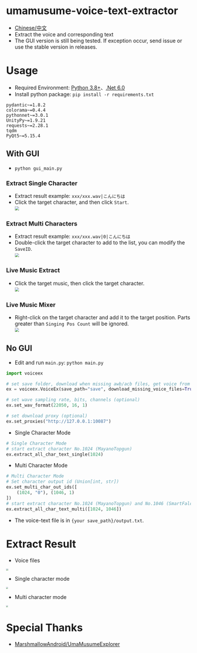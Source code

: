 # umamusume-voice-text-extractor

- [Chinese/中文](README-ZH.md)
- Extract the voice and corresponding text
- The GUI version is still being tested. If exception occur, send issue or use the stable version in releases.



# Usage

- Required Environment: [Python 3.8+](https://www.python.org/downloads/)、[.Net 6.0](https://dotnet.microsoft.com/zh-cn/download/dotnet/6.0)
- Install python package: `pip install -r requirements.txt`

```
pydantic~=1.8.2
colorama~=0.4.4
pythonnet~=3.0.1
UnityPy~=1.9.21
requests~=2.28.1
tqdm
PyQt5~=5.15.4
```



## With GUI

- `python gui_main.py`



### Extract Single Character

- Extract result example: `xxx/xxx.wav|こんにちは`
- Click the target character, and then click `Start`.<br><img src="img/single_en.jpg" style="zoom:67%;" />



### Extract Multi Characters

- Extract result example: `xxx/xxx.wav|0|こんにちは`
- Double-click the target character to add to the list, you can modify the `SaveID`.<br><img src="img/multi_en.jpg" style="zoom:67%;" />



### Live Music Extract

- Click the target music, then click the target character.<br><img src="img/music_en.jpg" style="zoom:67%;" />



### Live Music Mixer

- Right-click on the target character and add it to the target position. Parts greater than `Singing Pos Count` will be ignored.<br><img src="img/mix_en.jpg" style="zoom:67%;" />



## No GUI

- Edit and run `main.py`: `python main.py`

```python
import voiceex

# set save folder, download when missing awb/acb files, get voice from all character stories (takes a long time), use cache (Save in "umacache" folder. You need to delete the cache file yourself after the game update.)
ex = voiceex.VoiceEx(save_path="save", download_missing_voice_files=True, get_voice_from_all_stories=False, use_cache=True)

# set wave sampling rate, bits, channels (optional)
ex.set_wav_format(22050, 16, 1)

# set download proxy (optional)
ex.set_proxies("http://127.0.0.1:10087")
```

 - Single Character Mode

```python
# Single Character Mode
# start extract character No.1024 (MayanoTopgun)
ex.extract_all_char_text_single(1024)
```

 - Multi Character Mode

```python
# Multi Character Mode
# Set character output id (Union[int, str])
ex.set_multi_char_out_ids([
    (1024, "0"), (1046, 1)
])
# start extract character No.1024 (MayanoTopgun) and No.1046 (SmartFalcon)
ex.extract_all_char_text_multi([1024, 1046])
```



- The voice-text file is in `{your save_path}/output.txt`.



# Extract Result

 - Voice files
<img src="img/file.jpg" style="zoom:35%;" />

 - Single character mode
<img src="img/text.jpg" style="zoom:30%;" />

 - Multi character mode
<img src="img/text_multi.jpg" style="zoom:30%;" />



# Special Thanks

- [MarshmallowAndroid/UmaMusumeExplorer](https://github.com/MarshmallowAndroid/UmaMusumeExplorer)

